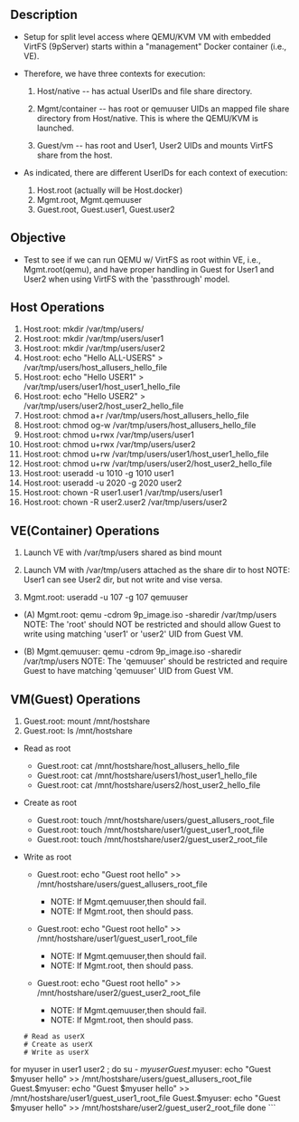 
Description
-----------
 - Setup for split level access where QEMU/KVM VM with embedded VirtFS (9pServer)
   starts within a "management" Docker container (i.e., VE).

 - Therefore, we have three contexts for execution:
    1. Host/native    -- has actual UserIDs and file share directory.

    2. Mgmt/container -- has root or qemuuser UIDs an mapped file share
                             directory from Host/native.
                             This is where the QEMU/KVM is launched.

    3. Guest/vm       -- has root and User1, User2 UIDs and mounts VirtFS 
                             share from the host.

 - As indicated, there are different UserIDs for each context of execution:
    1. Host.root (actually will be Host.docker)
    2. Mgmt.root, Mgmt.qemuuser
    3. Guest.root, Guest.user1, Guest.user2

Objective
---------
 - Test to see if we can run QEMU w/ VirtFS as root within VE,
   i.e., Mgmt.root(qemu), and have proper handling in Guest
   for User1 and User2 when using VirtFS with the 'passthrough' model.

Host Operations
---------------
  1. Host.root: mkdir /var/tmp/users/
  2. Host.root: mkdir /var/tmp/users/user1
  3. Host.root: mkdir /var/tmp/users/user2
  4. Host.root: echo "Hello ALL-USERS" > /var/tmp/users/host_allusers_hello_file
  5. Host.root: echo "Hello USER1"     > /var/tmp/users/user1/host_user1_hello_file
  6. Host.root: echo "Hello USER2"     > /var/tmp/users/user2/host_user2_hello_file
  7. Host.root: chmod a+r   /var/tmp/users/host_allusers_hello_file
  8. Host.root: chmod og-w  /var/tmp/users/host_allusers_hello_file
  9. Host.root: chmod u+rwx /var/tmp/users/user1
  10. Host.root: chmod u+rwx /var/tmp/users/user2
  11. Host.root: chmod u+rw  /var/tmp/users/user1/host_user1_hello_file
  12. Host.root: chmod u+rw  /var/tmp/users/user2/host_user2_hello_file
  13. Host.root: useradd -u 1010 -g 1010 user1
  14. Host.root: useradd -u 2020 -g 2020 user2
  15. Host.root: chown -R user1.user1 /var/tmp/users/user1
  16. Host.root: chown -R user2.user2 /var/tmp/users/user2


VE(Container) Operations
------------------------
  1. Launch VE with /var/tmp/users shared as bind mount
  2. Launch VM with /var/tmp/users attached as the share dir to host
      NOTE: User1 can see User2 dir, but not write and vise versa.

  3. Mgmt.root: useradd -u 107 -g 107 qemuuser 

  - (A) Mgmt.root:  qemu -cdrom 9p_image.iso -sharedir /var/tmp/users
        NOTE: The 'root' should NOT be restricted and should allow Guest to
              write using matching 'user1' or 'user2' UID from Guest VM.

  - (B) Mgmt.qemuuser:  qemu -cdrom 9p_image.iso -sharedir /var/tmp/users
        NOTE: The 'qemuuser' should be restricted and require Guest to
              have matching 'qemuuser' UID from Guest VM.
 

VM(Guest) Operations
--------------------
  1. Guest.root: mount /mnt/hostshare
  2. Guest.root: ls    /mnt/hostshare


  - Read as root
    - Guest.root: cat   /mnt/hostshare/host_allusers_hello_file
    - Guest.root: cat   /mnt/hostshare/users1/host_user1_hello_file
    - Guest.root: cat   /mnt/hostshare/users2/host_user2_hello_file

  - Create as root
    - Guest.root: touch /mnt/hostshare/users/guest_allusers_root_file
    - Guest.root: touch /mnt/hostshare/user1/guest_user1_root_file
    - Guest.root: touch /mnt/hostshare/user2/guest_user2_root_file

  - Write as root
    - Guest.root: echo "Guest root hello" >> /mnt/hostshare/users/guest_allusers_root_file
       - NOTE: If Mgmt.qemuuser,then  should fail.
       - NOTE: If Mgmt.root, then should pass.
  
    - Guest.root: echo "Guest root hello" >> /mnt/hostshare/user1/guest_user1_root_file
       - NOTE: If Mgmt.qemuuser,then should fail.
       - NOTE: If Mgmt.root, then should pass.
  
    - Guest.root: echo "Guest root hello" >> /mnt/hostshare/user2/guest_user2_root_file
       - NOTE: If Mgmt.qemuuser,then should fail.
       - NOTE: If Mgmt.root, then should pass.
  

    ```
    # Read as userX
    # Create as userX
    # Write as userX
  for myuser in user1 user2 ; do 
     su - $myuser
     Guest.$myuser: echo "Guest $myuser hello" >> /mnt/hostshare/users/guest_allusers_root_file
     Guest.$myuser: echo "Guest $myuser hello" >> /mnt/hostshare/user1/guest_user1_root_file
     Guest.$myuser: echo "Guest $myuser hello" >> /mnt/hostshare/user2/guest_user2_root_file
  done
    ```

